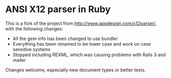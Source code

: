 # ANSI X12 parser in Ruby

This is a fork of the project from http://www.appdesign.com/x12parser/, with the following changes:

* All the gem info has been changed to use bundler
* Everything has been renamed to be lower case and work on case sensitive systems
* Stopped including REXML, which was causing problems with Rails 3 and mailer

Changes welcome, especially new document types or better tests. 
